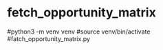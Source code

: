 # fetch_opportunity_matrix 
#python3 -m venv venv
#source venv/bin/activate
#fatch_opportunity_matrix.py
